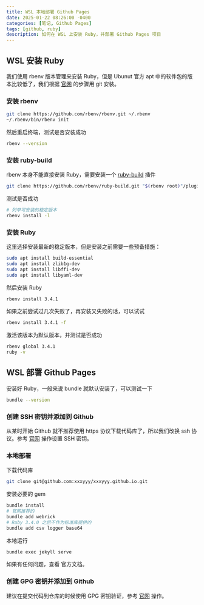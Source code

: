 ```yaml
---
title: WSL 本地部署 Github Pages
date: 2025-01-22 08:26:00 -0400
categories: [笔记, Github Pages]
tags: [github, ruby]
description: 如何在 WSL 上安装 Ruby，并部署 Github Pages 项目
---
```


## WSL 安装 Ruby

我们使用 rbenv 版本管理来安装 Ruby，但是 Ubunut 官方 apt 中的软件包的版本比较低了，我们根据 [官网](https://github.com/rbenv/rbenv?tab=readme-ov-file#basic-git-checkout) 的步骤用 git 安装。

### 安装 rbenv

```bash
git clone https://github.com/rbenv/rbenv.git ~/.rbenv
~/.rbenv/bin/rbenv init
```

然后重启终端，测试是否安装成功

```bash
rbenv --version
```

### 安装 ruby-build

rbenv 本身不能直接安装 Ruby，需要安装一个 [ruby-build](https://github.com/rbenv/ruby-build?tab=readme-ov-file#clone-as-rbenv-plugin-using-git) 插件

```bash
git clone https://github.com/rbenv/ruby-build.git "$(rbenv root)"/plugins/ruby-build
```

测试是否成功

```bash
# 列举可安装的稳定版本
rbenv install -l
```

### 安装 Ruby

这里选择安装最新的稳定版本，但是安装之前需要一些预备措施：

```bash
sudo apt install build-essential
sudo apt install zlib1g-dev
sudo apt install libffi-dev
sudo apt install libyaml-dev
```

然后安装 Ruby

```bash
rbenv install 3.4.1
```
如果之前尝试过几次失败了，再安装又失败的话，可以试试

```bash
rbenv install 3.4.1 -f
```

激活该版本为默认版本，并测试是否成功

```bash
rbenv global 3.4.1
ruby -v
```

## WSL 部署 Github Pages

安装好 Ruby，一般来说 bundle 就默认安装了，可以测试一下

```bash
bundle --version
```

### 创建 SSH 密钥并添加到 Github

从某时开始 Github 就不推荐使用 https 协议下载代码库了，所以我们改换 ssh 协议。参考 [官网](https://docs.github.com/zh/authentication/connecting-to-github-with-ssh/generating-a-new-ssh-key-and-adding-it-to-the-ssh-agent) 操作设置 SSH 密钥。

### 本地部署

下载代码库

```bash
git clone git@github.com:xxxyyy/xxxyyy.github.io.git
```

安装必要的 gem

```bash
bundle install
# 官网推荐的
bundle add webrick
# Ruby 3.4.0 之后不作为标准库提供的
bundle add csv logger base64
```

本地运行

```bash
bundle exec jekyll serve
```

如果有任何问题，查看 官方文档。

### 创建 GPG 密钥并添加到 Github

建议在提交代码到仓库的时候使用 GPG 密钥验证，参考 [官网](https://docs.github.com/zh/authentication/managing-commit-signature-verification/generating-a-new-gpg-key?platform=linux) 操作。


